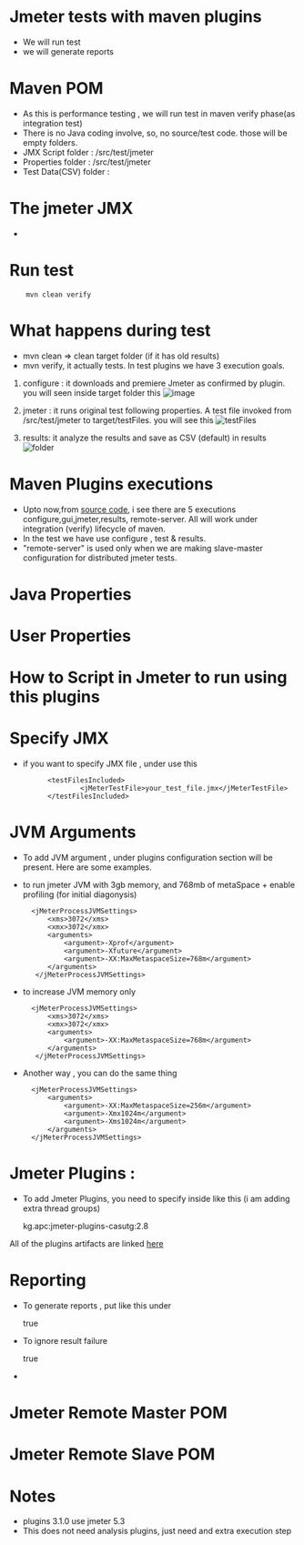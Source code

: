 # Jmeter tests with maven plugins
- We will run test 
- we will generate reports

# Maven POM
- As this is performance testing , we will run test in maven verify phase(as integration test)
- There is no Java coding involve, so, no source/test code. those will be empty folders. 
- JMX Script folder : /src/test/jmeter
- Properties folder : /src/test/jmeter
- Test Data(CSV) folder : 


# The jmeter JMX
- 

# Run test 

        mvn clean verify 

# What happens during test 
- mvn clean => clean target folder (if it has old results)
- mvn verify, it actually tests. In test plugins we have 3 execution goals. 
1. configure : it downloads and premiere Jmeter as confirmed by plugin. you will seen inside target folder this 
![image](./images/configure-step.jpg) 

2. jmeter : it runs original test following properties. A test file invoked from /src/test/jmeter to target/testFiles. you will see this 
![testFiles](./images/testFiles.JPG)
3. results: it analyze the results and save as CSV (default) in results 
![folder](./images/results.JPG)

# Maven Plugins executions
- Upto now,from [source code](https://github.com/jmeter-maven-plugin/jmeter-maven-plugin/tree/master/src/main/java/com/lazerycode/jmeter/mojo), i see there are 5 executions
configure,gui,jmeter,results, remote-server. All will work under integration (verify) lifecycle of maven. 
- In the test we have use configure , test & results. 
- "remote-server" is used only when we are making slave-master configuration for distributed jmeter tests. 

# Java Properties
# User Properties
# How to Script in Jmeter to run using this plugins

# Specify JMX
- if you want to specify JMX file , under  <configuration> use this 
			
			<testFilesIncluded>
                	<jMeterTestFile>your_test_file.jmx</jMeterTestFile>
            </testFilesIncluded>

# JVM Arguments
- To add JVM argument , under plugins configuration section <jMeterProcessJVMSettings> will be present. Here are some examples. 
- to run jmeter JVM with 3gb memory, and 768mb of metaSpace + enable profiling (for initial diagonysis) 

		<jMeterProcessJVMSettings>
			<xms>3072</xms>
			<xmx>3072</xmx>
			<arguments>
				<argument>-Xprof</argument>
				<argument>-Xfuture</argument>
				<argument>-XX:MaxMetaspaceSize=768m</argument>
			</arguments>
         </jMeterProcessJVMSettings>

- to increase JVM memory only 

		<jMeterProcessJVMSettings>
			<xms>3072</xms>
			<xmx>3072</xmx>
			<arguments>
				<argument>-XX:MaxMetaspaceSize=768m</argument>
			</arguments>
         </jMeterProcessJVMSettings>
		 
- Another way , you can do the same thing

		<jMeterProcessJVMSettings>
			<arguments>
				<argument>-XX:MaxMetaspaceSize=256m</argument>
				<argument>-Xmx1024m</argument>
				<argument>-Xms1024m</argument>
			</arguments>
		</jMeterProcessJVMSettings>		

# Jmeter Plugins : 
- To add Jmeter Plugins, you need to specify inside <configuration> like this (i am adding extra thread groups)

	<jmeterExtensions>
		<artifact>kg.apc:jmeter-plugins-casutg:2.8</artifact>
	</jmeterExtensions>

All of the plugins artifacts are linked [here](https://mvnrepository.com/artifact/kg.apc)

# Reporting 
- To generate reports , put like this under <configuration> 
	
	<generateReports>true</generateReports>   
- To ignore result failure 	

	 <ignoreResultFailures>true</ignoreResultFailures>
- 	 

# Jmeter Remote Master POM 

# Jmeter Remote Slave POM

# Notes
- plugins 3.1.0 use jmeter 5.3
- This does not need analysis plugins, just need and extra execution step
